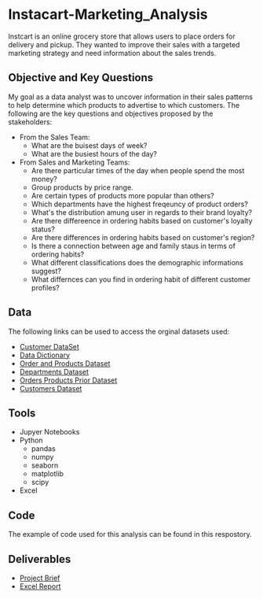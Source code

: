 # Instacart-Marketing_Analysis
Instcart is an online grocery store that allows users to place orders for delivery and pickup. They wanted to improve their sales with a targeted marketing strategy and need information about the sales trends.


## Objective and Key Questions
My goal as a data analyst was to uncover information in their sales patterns to help determine which products to advertise to which customers. The following are the key questions and objectives proposed by the stakeholders:
- From the Sales Team:
  - What are the buisest days of week?
  - What are the busiest hours of the day?
- From Sales and Marketing Teams:
  - Are there particular times of the day when people spend the most money?
  - Group products by price range.
  - Are certain types of products more popular than others?
  - Which departments have the highest freqeuncy of product orders?
  - What's the distribution amung user in regards to their brand loyalty?
  - Are there differeence in ordering habits based on customer's loyalty status?
  - Are there differences in ordering habits based on customer's region?
  - Is there a connection between age and family staus in terms of ordering habits?
  - What different classifications does the demographic informations suggest?
  - What differnces can you find in ordering habit of different customer profiles?

## Data 
The following links can be used to access the orginal datasets used:
- [Customer DataSet](https://s3.amazonaws.com/coach-courses-us/public/courses/data-immersion/A4/A4_Data_Assets/customers.zip)
- [Data Dictionary](https://gist.github.com/jeremystan/c3b39d947d9b88b3ccff3147dbcf6c6b)
- [Order and Products Dataset](https://s3.amazonaws.com/coach-courses-us/public/courses/data-immersion/A4/A4_Data_Assets/4.3_orders_products.zip)
- [Departments Dataset](https://s3.amazonaws.com/coach-courses-us/public/courses/data-immersion/A4/A4_Data_Assets/4.4_departments.zip)
- [Orders Products Prior Dataset](https://s3.amazonaws.com/coach-courses-us/public/courses/data-immersion/A4/A4_Data_Assets/order_products_prior.zip)
- [Customers Dataset](https://s3.amazonaws.com/coach-courses-us/public/courses/data-immersion/A4/A4_Data_Assets/customers.zip)


## Tools
- Jupyer Notebooks 
- Python
  - pandas
  - numpy
  - seaborn
  - matplotlib
  - scipy
- Excel 


## Code
The example of code used for this analysis can be found in this respostory.

## Deliverables
- [Project Brief](https://github.com/JanayaBrown/Rockbuster-Virutal-Streaming-Market-Analysis/blob/main/A3_Data_Project_Brief%20.pdf)
- [Excel Report](https://github.com/JanayaBrown/Rockbuster-Virutal-Streaming-Market-Analysis/blob/main/Achievement%203.xlsx)
